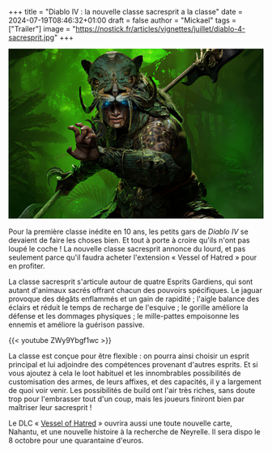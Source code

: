 +++
title = "Diablo IV : la nouvelle classe sacresprit a la classe"
date = 2024-07-19T08:46:32+01:00
draft = false
author = "Mickael"
tags = ["Trailer"]
image = "https://nostick.fr/articles/vignettes/juillet/diablo-4-sacresprit.jpg"
+++

![Diablo IV](diablo-4-sacresprit.jpg "Roaarrr.")

Pour la première classe inédite en 10 ans, les petits gars de *Diablo IV* se devaient de faire les choses bien. Et tout à porte à croire qu'ils n'ont pas loupé le coche ! La nouvelle classe sacresprit annonce du lourd, et pas seulement parce qu'il faudra acheter l'extension « Vessel of Hatred » pour en profiter. 

La classe sacresprit s'articule autour de quatre Esprits Gardiens, qui sont autant d'animaux sacrés offrant chacun des pouvoirs spécifiques. Le jaguar provoque des dégâts enflammés et un gain de rapidité ; l'aigle balance des éclairs et réduit le temps de recharge de l'esquive ; le gorille améliore la défense et les dommages physiques ; le mille-pattes empoisonne les ennemis et améliore la guérison passive.

{{< youtube ZWy9Ybgf1wc >}} 

La classe est conçue pour être flexible : on pourra ainsi choisir un esprit principal et lui adjoindre des compétences provenant d'autres esprits. Et si vous ajoutez à cela le loot habituel et les innombrables possibilités de customisation des armes, de leurs affixes, et des capacités, il y a largement de quoi voir venir. Les possibilités de build ont l'air très riches, sans doute trop pour l'embrasser tout d'un coup, mais les joueurs finiront bien par maîtriser leur sacresprit !

Le DLC « [Vessel of Hatred](https://diablo4.blizzard.com/fr-fr/vessel-of-hatred) » ouvrira aussi une toute nouvelle carte, Nahantu, et une nouvelle histoire à la recherche de Neyrelle. Il sera dispo le 8 octobre pour une quarantaine d'euros.